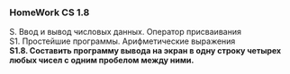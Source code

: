### HomeWork CS 1.8  
S. Ввод и вывод числовых данных. Оператор присваивания  
S1. Простейшие программы. Арифметические выражения  
**S1.8. Составить программу вывода на экран в одну строку четырех любых чисел с одним пробелом между ними.**
